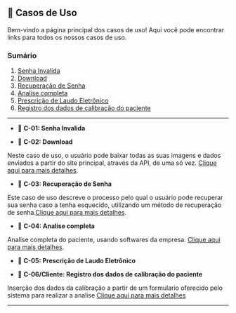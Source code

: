 ## 📂 Casos de Uso

Bem-vindo a página principal dos casos de uso! Aqui você pode encontrar links para todos os nossos casos de uso.

### Sumário

1. [Senha Invalida](Casos%20de%20uso/case1.md)
2. [Download](Casos%20de%20uso/case2.md)
3. [Recuperação de Senha](Casos%20de%20uso/caso3.md)
4. [Analise completa](Casos%20de%20uso/caso4.md)
5. [Prescrição de Laudo Eletrônico](Casos%20de%20uso/caso5.md/caso5.md)
6. [Registro dos dados de calibração do paciente](Casos%20de%20uso/casodocliente.md) 

________

- 📌 **C-01: Senha Invalida**

- 📌 **C-02: Download**

Neste caso de uso, o usuário pode baixar todas as suas imagens e dados enviados a partir do site principal, através da API, de uma só vez. [Clique aqui para mais detalhes](Casos%20de%20uso/case2.md).

- 📌 **C-03: Recuperação de Senha**
  
Este caso de uso descreve o processo pelo qual o usuário pode recuperar sua senha caso a tenha esquecido, utilizando um método de recuperação de senha.[Clique aqui para mais detalhes](Casos%20de%20uso/caso3.md).

- 📌 **C-04: Analise completa**

Analise completa do paciente, usando softwares da empresa. [Clique aqui para mais detalhes](Casos%20de%20uso/case4.md).

- 📌 **C-05: Prescrição de Laudo Eletrônico**

- 📌 **C-06/Cliente: Registro dos dados de calibração do paciente**

Inserção dos dados da calibração a partir de um formulario oferecido pelo sistema para realizar a analise [Clique aqui para mais detalhes](Casos%20de%20uso/casodocliente.md)
________
  
